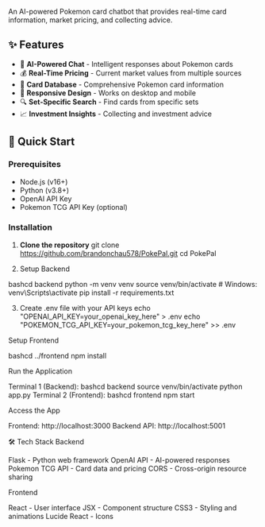 An AI-powered Pokemon card chatbot that provides real-time card information, market pricing, and collecting advice.

## ✨ Features

- 🤖 **AI-Powered Chat** - Intelligent responses about Pokemon cards
- 💰 **Real-Time Pricing** - Current market values from multiple sources
- 🎴 **Card Database** - Comprehensive Pokemon card information
- 📱 **Responsive Design** - Works on desktop and mobile
- 🔍 **Set-Specific Search** - Find cards from specific sets
- 📈 **Investment Insights** - Collecting and investment advice

## 🚀 Quick Start

### Prerequisites
- Node.js (v16+)
- Python (v3.8+)
- OpenAI API Key
- Pokemon TCG API Key (optional)

### Installation

1. **Clone the repository**
git clone https://github.com/brandonchau578/PokePal.git
cd PokePal

2. Setup Backend

bashcd backend
python -m venv venv
source venv/bin/activate  # Windows: venv\Scripts\activate
pip install -r requirements.txt

3. Create .env file with your API keys
echo "OPENAI_API_KEY=your_openai_key_here" > .env
echo "POKEMON_TCG_API_KEY=your_pokemon_tcg_key_here" >> .env

Setup Frontend

bashcd ../frontend
npm install

Run the Application

Terminal 1 (Backend):
bashcd backend
source venv/bin/activate
python app.py
Terminal 2 (Frontend):
bashcd frontend
npm start

Access the App


Frontend: http://localhost:3000
Backend API: http://localhost:5001

🛠️ Tech Stack
Backend

Flask - Python web framework
OpenAI API - AI-powered responses
Pokemon TCG API - Card data and pricing
CORS - Cross-origin resource sharing

Frontend

React - User interface
JSX - Component structure
CSS3 - Styling and animations
Lucide React - Icons

